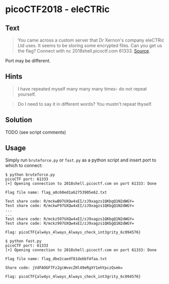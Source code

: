 # picoCTF2018 - eleCTRic
## Text
> You came across a custom server that Dr Xernon's company eleCTRic Ltd uses. It seems to be storing some encrypted files. Can you get us the flag? Connect with nc 2018shell.picoctf.com 61333. [Source](https://github.com/PrinceOfBorgo/picoCTF2018-eleCTRic/blob/master/eleCTRic.py).

Port may be different.

## Hints
> I have repeated myself many many many times- do not repeat yourself.

> Do I need to say it in different words? You mustn't repeat thyself.

## Solution
TODO (see script comments)

## Usage
Simply run `bruteforce.py` or `fast.py` as a python script and insert port to which to connect:
```
$ python bruteforce.py
picoCTF port: 61333
[+] Opening connection to 2018shell.picoctf.com on port 61333: Done

Flag file name: flag_a0c60ed1a62753905e62.txt                                                                                                                                  
                                                                                                                                                                               
Test share code: R/mckwB97UXQw4xEI/zJ9xagzs1QKbgQ1N2dWGY=                                                                                                                      
Test share code: R/mckwF97UXQw4xEI/zJ9xagzs1QKbgQ1N2dWGY=
...
...
Test share code: R/mckz597UXQw4xEI/zJ9xagzs1QKbgQ1N2dWGY=                                                                                                                      
Test share code: R/mckz997UXQw4xEI/zJ9xagzs1QKbgQ1N2dWGY=                                                                                                                      

Flag: picoCTF{alw4ys_4lways_Always_check_int3grity_6c094576}
```

```
$ python fast.py 
picoCTF port: 61333
[+] Opening connection to 2018shell.picoctf.com on port 61333: Done

Flag file name: flag_dbe2caedf81debbf4faa.txt                                                                                                                                  
                                                                                                                                                                               
Share code: jVdFAOGF7Fz2gcWvecZHl49eRgXY1ehYpczQsmk=                                                                                                                           

Flag: picoCTF{alw4ys_4lways_Always_check_int3grity_6c094576}          
```
